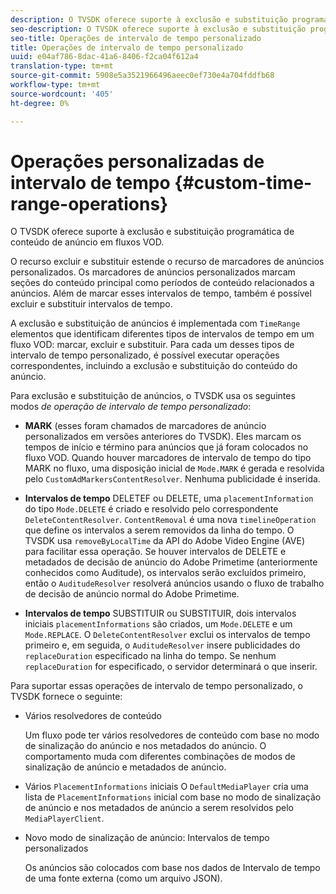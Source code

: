```yaml
---
description: O TVSDK oferece suporte à exclusão e substituição programática de conteúdo de anúncio em fluxos VOD.
seo-description: O TVSDK oferece suporte à exclusão e substituição programática de conteúdo de anúncio em fluxos VOD.
seo-title: Operações de intervalo de tempo personalizado
title: Operações de intervalo de tempo personalizado
uuid: e04af786-8dac-41a6-8406-f2ca04f612a4
translation-type: tm+mt
source-git-commit: 5908e5a3521966496aeec0ef730e4a704fddfb68
workflow-type: tm+mt
source-wordcount: '405'
ht-degree: 0%

---
```



# Operações personalizadas de intervalo de tempo {#custom-time-range-operations}

O TVSDK oferece suporte à exclusão e substituição programática de conteúdo de anúncio em fluxos VOD.

O recurso excluir e substituir estende o recurso de marcadores de anúncios personalizados. Os marcadores de anúncios personalizados marcam seções do conteúdo principal como períodos de conteúdo relacionados a anúncios. Além de marcar esses intervalos de tempo, também é possível excluir e substituir intervalos de tempo.

A exclusão e substituição de anúncios é implementada com `TimeRange` elementos que identificam diferentes tipos de intervalos de tempo em um fluxo VOD: marcar, excluir e substituir. Para cada um desses tipos de intervalo de tempo personalizado, é possível executar operações correspondentes, incluindo a exclusão e substituição do conteúdo do anúncio.

Para exclusão e substituição de anúncios, o TVSDK usa os seguintes modos *de operação de intervalo de tempo personalizado*:

* **MARK**
(esses foram chamados de marcadores de anúncio personalizados em versões anteriores do TVSDK). Eles marcam os tempos de início e término para anúncios que já foram colocados no fluxo VOD. Quando houver marcadores de intervalo de tempo do tipo MARK no fluxo, uma disposição inicial de 
`Mode.MARK` é gerada e resolvida pelo  `CustomAdMarkersContentResolver`. Nenhuma publicidade é inserida.

* **Intervalos de tempo**
DELETEF ou DELETE, uma 
`placementInformation` do tipo  `Mode.DELETE` é criado e resolvido pelo correspondente  `DeleteContentResolver`. `ContentRemoval` é uma nova  `timelineOperation` que define os intervalos a serem removidos da linha do tempo. O TVSDK usa `removeByLocalTime` da API do Adobe Video Engine (AVE) para facilitar essa operação. Se houver intervalos de DELETE e metadados de decisão de anúncio do Adobe Primetime (anteriormente conhecidos como Auditude), os intervalos serão excluídos primeiro, então o `AuditudeResolver` resolverá anúncios usando o fluxo de trabalho de decisão de anúncio normal do Adobe Primetime.

* **Intervalos de tempo**
SUBSTITUIR ou SUBSTITUIR, dois intervalos iniciais 
`placementInformations` são criados, um  `Mode.DELETE` e um  `Mode.REPLACE`. O `DeleteContentResolver` exclui os intervalos de tempo primeiro e, em seguida, o `AuditudeResolver` insere publicidades do `replaceDuration` especificado na linha do tempo. Se nenhum `replaceDuration` for especificado, o servidor determinará o que inserir.

Para suportar essas operações de intervalo de tempo personalizado, o TVSDK fornece o seguinte:

* Vários resolvedores de conteúdo

   Um fluxo pode ter vários resolvedores de conteúdo com base no modo de sinalização do anúncio e nos metadados do anúncio. O comportamento muda com diferentes combinações de modos de sinalização de anúncio e metadados de anúncio.
* Vários `PlacementInformations` iniciais O `DefaultMediaPlayer` cria uma lista de `PlacementInformations` inicial com base no modo de sinalização de anúncio e nos metadados de anúncio a serem resolvidos pelo `MediaPlayerClient`.

* Novo modo de sinalização de anúncio: Intervalos de tempo personalizados

   Os anúncios são colocados com base nos dados de Intervalo de tempo de uma fonte externa (como um arquivo JSON).